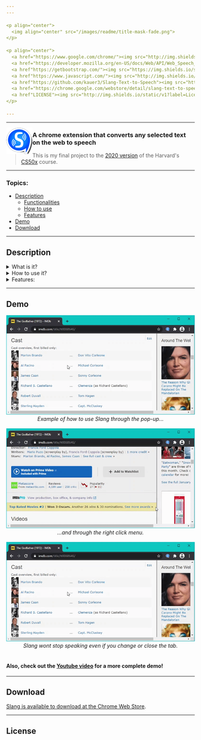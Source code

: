 ```yaml
---
---

<p align="center">
  <img align="center" src="/images/readme/title-mask-fade.png">
</p>

<p align="center">
  <a href="https://www.google.com/chrome/"><img src="http://img.shields.io/static/v1?label=Platform&message=Google%20Chrome&color=e37e27&style=for-the-badge&logo=google-chrome&logoColor=e37e27"/></a>
  <a href="https://developer.mozilla.org/en-US/docs/Web/API/Web_Speech_API"><img src="https://img.shields.io/static/v1?label=API&message=Web%20Speech&color=405cdb&style=for-the-badge&logo=mdn-web-docs&logoColor=405cdb"/></a>
  <a href"https://getbootstrap.com/"><img src="https://img.shields.io/static/v1?label=Framework&message=Bootstrap&color=8f42d4&style=for-the-badge&logo=bootstrap&logoColor=8f42d4"/></a>
  <a href"https://www.javascript.com/"><img src="http://img.shields.io/static/v1?label=Javascript&message=ES6&color=fce10f&style=for-the-badge&logo=javascript&logoColor=fce10f"/></a>
  <a href"https://github.com/kauer3/Slang-Text-to-Speech"><img src="http://img.shields.io/static/v1?label=Version&message=v0.4&color=60e6e1&style=for-the-badge&logo=v&logoColor=60e6e1"/></a>
  <a href="https://chrome.google.com/webstore/detail/slang-text-to-speech/enkmbkhkbdiaafkmofbmdahclajelgfh"><img src="http://img.shields.io/static/v1?label=Status&message=Available%20to%20download&color=c2e622&style=for-the-badge&logo=checkmarx&logoColor=c2e622"/></a>
  <a href"LICENSE"><img src="http://img.shields.io/static/v1?label=License&message=MIT&color=962930&style=for-the-badge&logo=lospec&logoColor=962930"/></a>
</p>

---
```

---

<img align="left" src="/images/readme/icon70.png">

### A chrome extension that converts any selected text on the web to speech

> This is my final project to the [2020 version](https://cs50.harvard.edu/x/2020/) of the Harvard's [CS50x](https://cs50.harvard.edu/x/) course.
---

### Topics:
  - [Description](#description)
    - [Functionalities](#functionalities)
    - [How to use](#how-to-use)
    - [Features](#features)
  - [Demo](#demo)
  - [Download](#download)

---

## Description

<details>
<summary>What is it?</summary>
<img align="right" src="/images/readme/icon-border.png">
<br>
<ul>
  <li>Slang is a chrome extension that reads aloud any text from any website. It has a pop-up where it displays and updates the text it is reading, and highlights the sentence being spoken synchronized with the speech (see image on the right), so that you can keep reading along regardless of the page you're on. Listening and reading simultaneously increases comprehension, strengthens memory, helps build fluency skills including proper phrasing and expression and improve sight word recognition! And of course, Slang can also be very useful to save your time if you let it reading for you while you do something else.</li>
</ul>
</details>

<details>
<summary>How to use it?</summary>
<img align="right" src="/images/readme/popup-sideborder.png">
<br>
<ul>
  <li>To make Slang speak, select the text you want to hear, open the pop-up and hit the play button, or right-click the selected text and click speak. You can also type the text directly in the popup and click play. All speech settings can be edited through the popup.</li>
</ul>
<br>
<br>
<br>
<br>
<br>
<br>
<br>
</details>

<details>
<summary>Features:</summary>
<br>
<img align="right" src="/images/readme/voices.gif">
<ul>
  <li>Easy access via pop-up or right-click menu.</li>
  <li>Speak any text selected on the internet or written directly in the pop-up.</li>
  <li>If there's text selected in the browser and another text was written in the pop-up, Slang is smart enough to decide which one to speak.</li>
  <li>While speaking, updates the text in the pop-up sentence by sentence, highlighting the sentence being spoken.</li>
  <li>Keep speaking and updating the text in the popup even if you change to another page/tab, or close the original tab.</li>
  <li>When not speaking, the pop-up always shows the last spoken or edited text, even if the browser or computer has been restarted.</li>
  <li>When a speech is paused, Slang saves it so you can pick up where you left off later, even if the browser or computer has been restarted.</li>
  <li>21 voices in 14 languages available.</li>
  <li>Customizable speed and pitch.</li>
</ul>
</details>

---

## Demo
<p align="center">
  <img src="/images/readme/popup.gif">
  <br>
  <em>Example of how to use Slang through the pop-up...</em>
  <br>
  <br>
  <img src="/images/readme/context-menu.gif">
  <br>
  <em>...and through the right click menu.</em><br>
  <br>
  <img src="/images/readme/popup.gif">
  <br>
  <em>Slang wont stop speaking even if you change or close the tab.</em>
  <br>
  <br>
</p>

#### Also, check out the [Youtube video](https://youtu.be/RYb9BEUVTdY) for a more complete demo!

---

## Download

[Slang is available to download at the Chrome Web Store](https://chrome.google.com/webstore/detail/slang-text-to-speech/enkmbkhkbdiaafkmofbmdahclajelgfh).

---

## License

